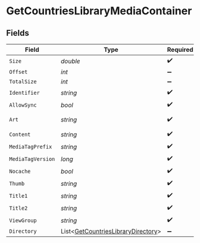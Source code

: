 # GetCountriesLibraryMediaContainer


## Fields

| Field                                                                                       | Type                                                                                        | Required                                                                                    | Description                                                                                 | Example                                                                                     |
| ------------------------------------------------------------------------------------------- | ------------------------------------------------------------------------------------------- | ------------------------------------------------------------------------------------------- | ------------------------------------------------------------------------------------------- | ------------------------------------------------------------------------------------------- |
| `Size`                                                                                      | *double*                                                                                    | :heavy_check_mark:                                                                          | N/A                                                                                         | 50                                                                                          |
| `Offset`                                                                                    | *int*                                                                                       | :heavy_minus_sign:                                                                          | N/A                                                                                         |                                                                                             |
| `TotalSize`                                                                                 | *int*                                                                                       | :heavy_minus_sign:                                                                          | N/A                                                                                         |                                                                                             |
| `Identifier`                                                                                | *string*                                                                                    | :heavy_check_mark:                                                                          | N/A                                                                                         | com.plexapp.plugins.library                                                                 |
| `AllowSync`                                                                                 | *bool*                                                                                      | :heavy_check_mark:                                                                          | N/A                                                                                         | false                                                                                       |
| `Art`                                                                                       | *string*                                                                                    | :heavy_check_mark:                                                                          | N/A                                                                                         | /:/resources/show-fanart.jpg                                                                |
| `Content`                                                                                   | *string*                                                                                    | :heavy_check_mark:                                                                          | N/A                                                                                         | secondary                                                                                   |
| `MediaTagPrefix`                                                                            | *string*                                                                                    | :heavy_check_mark:                                                                          | N/A                                                                                         | /system/bundle/media/flags/                                                                 |
| `MediaTagVersion`                                                                           | *long*                                                                                      | :heavy_check_mark:                                                                          | N/A                                                                                         | 1734362201                                                                                  |
| `Nocache`                                                                                   | *bool*                                                                                      | :heavy_check_mark:                                                                          | N/A                                                                                         | true                                                                                        |
| `Thumb`                                                                                     | *string*                                                                                    | :heavy_check_mark:                                                                          | N/A                                                                                         | /:/resources/show.png                                                                       |
| `Title1`                                                                                    | *string*                                                                                    | :heavy_check_mark:                                                                          | N/A                                                                                         | TV Series                                                                                   |
| `Title2`                                                                                    | *string*                                                                                    | :heavy_check_mark:                                                                          | N/A                                                                                         | By Country                                                                                  |
| `ViewGroup`                                                                                 | *string*                                                                                    | :heavy_check_mark:                                                                          | N/A                                                                                         | secondary                                                                                   |
| `Directory`                                                                                 | List<[GetCountriesLibraryDirectory](../../Models/Requests/GetCountriesLibraryDirectory.md)> | :heavy_minus_sign:                                                                          | N/A                                                                                         |                                                                                             |